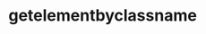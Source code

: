 # getelementbyclassname
<html>
    <head>
        <title>getElementByClassName</title>
        <script type="text/javascript">
            function changeStyling()
            {
                var element=document.getElementsByClassName("mypara");
                for(var x=0;x<element.length;x++)
                {
                    element[x].style.color="green";
                    element[x].style.bold="p"
                }
            }

        </script>
    </head>
    <body>
        <p>This is paragraph 1</p>
        <p>This is paragraph 2</p>
        <p class="mypara">This is paragraph 3</p>
        <p>This is paragraph 4</p>
        <br>
        <button onclick="changeStyling()">Click Me</button>
    </body>
</html>
